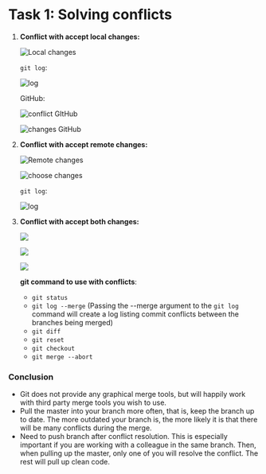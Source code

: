 # Task 1: Solving conflicts

1. **Conflict with accept local changes:**

   ![Local changes](/home/maks/zoola-academy-homework/general/3_git2/Max-Kovalchuk/screenshot/task01-1.png)

   `git log`:

   ![log](/home/maks/zoola-academy-homework/general/3_git2/Max-Kovalchuk/screenshot/task01-2.png)

   GitHub:

   ![conflict GItHub](/home/maks/zoola-academy-homework/general/3_git2/Max-Kovalchuk/screenshot/task01-3.png)

   ![changes GitHub](/home/maks/zoola-academy-homework/general/3_git2/Max-Kovalchuk/screenshot/task01-4.png)

2. **Conflict with accept remote changes:**

   ![Remote changes](/home/maks/zoola-academy-homework/general/3_git2/Max-Kovalchuk/screenshot/task01-5.png)

   ![choose changes](/home/maks/zoola-academy-homework/general/3_git2/Max-Kovalchuk/screenshot/task01-6.png)

   `git log`:

   ![log](/home/maks/zoola-academy-homework/general/3_git2/Max-Kovalchuk/screenshot/task01-7.png)

3. **Conflict with accept both changes:**

   ![](/home/maks/zoola-academy-homework/general/3_git2/Max-Kovalchuk/screenshot/task01-8.png)

   ![](/home/maks/zoola-academy-homework/general/3_git2/Max-Kovalchuk/screenshot/task01-9.png)

   ![](/home/maks/zoola-academy-homework/general/3_git2/Max-Kovalchuk/screenshot/task01-10.png)

   

   **git command to use with conflicts**:

   - `git status`
   - `git log --merge` (Passing the --merge argument to the `git log` command will create a log listing commit conflicts between the branches being merged)
   - `git diff`
   - `git reset`
   - `git checkout`
   - `git merge --abort`

### Conclusion

- Git does not provide any graphical merge tools, but will happily work with third party merge tools you wish to use.
- Pull the master into your branch more often, that is, keep the branch up to date. The more outdated your branch is, the more likely it is that there will be many conflicts during the merge.
- Need to push branch after conflict resolution. This is especially important if you are working with a colleague in the same branch. Then, when pulling up the master, only one of you will resolve the conflict. The rest will pull up clean code.